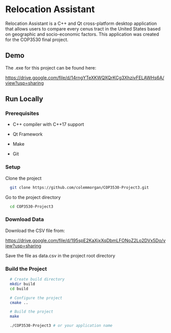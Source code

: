 
# Relocation Assistant

Relocation Assistant is a C++ and Qt cross-platform desktop application that allows users to compare every cenus tract in the United States based on geographic and socio-economic factors. This application was created for the COP3530 final project.




## Demo

The .exe for this project can be found here: 

https://drive.google.com/file/d/14rngYTeXKWQXQrKCg3XhzivFELAWHs6A/view?usp=sharing


## Run Locally

### Prerequisites

* C++ compiler with C++17 support

* Qt Framework

* Make

* Git

### Setup

Clone the project

```bash
  git clone https://github.com/colemmorgan/COP3530-Project3.git
```

Go to the project directory

```bash
  cd COP3530-Project3
```
### Download Data

Download the CSV file from: 

https://drive.google.com/file/d/195spE2KaXjxXqDbmLFONoZ2Lo2DVx5Do/view?usp=sharing

Save the file as data.csv in the project root directory

### Build the Project

```bash
  # Create build directory
  mkdir build
  cd build

  # Configure the project
  cmake ..

  # Build the project
  make

  ./COP3530-Project3 # or your application name
```

